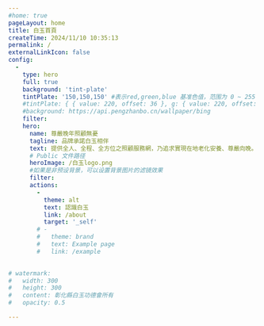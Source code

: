 ```yaml
---
#home: true
pageLayout: home
title: 白玉首頁
createTime: 2024/11/10 10:35:13
permalink: /
externalLinkIcon: false
config:
  -
    type: hero
    full: true
    background: 'tint-plate'
    tintPlate: '150,150,150' #表示red,green,blue 基准色值，范围为 0 ~ 255
    #tintPlate: { { value: 220, offset: 36 }, g: { value: 220, offset: 36 }, b: { value: 220, offset: 36 } }
    #background: https://api.pengzhanbo.cn/wallpaper/bing    
    filter: 
    hero:
      name: 尊嚴晚年照顧無憂
      tagline: 品牌承諾白玉相伴
      text: 提供全人、全程、全方位之照顧服務網，乃追求實現在地老化安養、尊嚴向晚。
      # Public 文件路径
      heroImage: /白玉logo.png
      #如果是非预设背景，可以设置背景图片的滤镜效果
      filter: 
      actions:
        -
          theme: alt
          text: 認識白玉
          link: /about
          target: '_self'
        # -
        #   theme: brand
        #   text: Example page
        #   link: /example
        

# watermark:
#   width: 300
#   height: 300
#   content: 彰化縣白玉功德會所有
#   opacity: 0.5

---
```


<style>

@media screen and (max-width: 500px) {
  .content .hero-name, .content .hero-tagline{
    font-size: 34px;
    display: block;
  }

  .content .hero-text{
    color: #ffffff;
    font-size: 19px;
  }
}

.content .hero-text{
  color: #ffffff;
}



</style>
